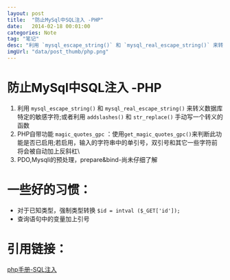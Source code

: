 ```yaml
---
layout: post
title:  "防止MySql中SQL注入 -PHP"
date:   2014-02-18 00:01:00
categories: Note
tag: "笔记" 
desc: "利用 `mysql_escape_string()` 和 `mysql_real_escape_string()` 来转义数据库特定的敏感字符;或者利用 `addslashes()` 和 `str_replace()` 手动写一个转义的函数"
imgUrl: "data/post_thumb/php.png"
---
```


防止MySql中SQL注入 -PHP
===========================

1. 利用 `mysql_escape_string()` 和 `mysql_real_escape_string()` 来转义数据库特定的敏感字符;或者利用 `addslashes()` 和 `str_replace()` 手动写一个转义的函数
2. PHP自带功能 `magic_quotes_gpc` ：使用`get_magic_quotes_gpc()`来判断此功能是否已启用;若启用，输入的字符串中的单引号，双引号和其它一些字符前将会被自动加上反斜杠\
3. PDO,Mysqli的预处理，prepare&bind-尚未仔细了解

一些好的习惯：
============================
- 对于已知类型，强制类型转换 `$id = intval ($_GET['id']);`
- 查询语句中的变量加上引号

引用链接：
=================
[php手册-SQL注入](http://www.php.net/manual/zh/security.database.sql-injection.php)